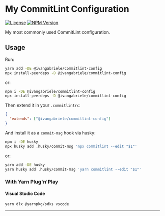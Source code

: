 # My CommitLint Configuration

[![License][img-license]][lnk-license] [![NPM Version][img-npm]][lnk-npm]

My most commonly used CommitLint configuration.

## Usage

Run:

```sh
yarn add -DE @ivangabriele/commitlint-config
npx install-peerdeps -D @ivangabriele/commitlint-config
```

or:

```sh
npm i -DE @ivangabriele/commitlint-config
npx install-peerdeps -D @ivangabriele/commitlint-config
```

Then extend it in your `.commitlintrc`:

```json
{
  "extends": ["@ivangabriele/commitlint-config"]
}
```

And install it as a `commit-msg` hook via husky:

```sh
npm i -DE husky
npx husky add .husky/commit-msg 'npx commitlint --edit "$1"'
```

or:

```sh
yarn add -DE husky
yarn husky add .husky/commit-msg 'yarn commitlint --edit "$1"'
```

### With Yarn Plug'n'Play

#### Visual Studio Code

```sh
yarn dlx @yarnpkg/sdks vscode
```

---

[img-license]: https://img.shields.io/github/license/ivangabriele/commitlint-config?style=flat-square
[img-npm]: https://img.shields.io/npm/v/@ivangabriele/commitlint-config?style=flat-square
[lnk-license]: https://github.com/ivangabriele/commitlint-config/blob/main/LICENSE
[lnk-npm]: https://www.npmjs.com/package/@ivangabriele/commitlint-config
